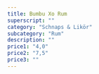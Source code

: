 ```yaml
---
title: Bumbu Xo Rum
superscript: ""
category: "Schnaps & Likör"
subcategory: "Rum"
description: ""
price1: "4,0"
price2: "7,5"
price3: ""
---
```

